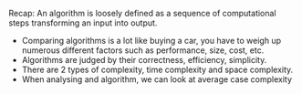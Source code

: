 
Recap: An algorithm is loosely defined as a sequence of computational steps transforming an input into output. 

- Comparing algorithms is a lot like buying a car, you have to weigh up numerous different factors such as performance, size, cost, etc.
- Algorithms are judged by their correctness, efficiency, simplicity.
- There are 2 types of complexity, time complexity and space complexity.
- When analysing and algorithm, we can look at average case complexity